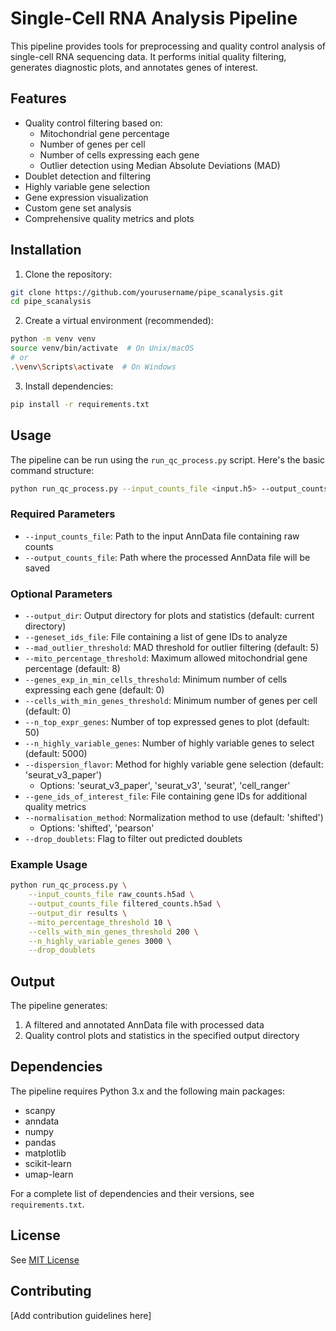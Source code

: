 # Single-Cell RNA Analysis Pipeline

This pipeline provides tools for preprocessing and quality control analysis of single-cell RNA sequencing data. It performs initial quality filtering, generates diagnostic plots, and annotates genes of interest.

## Features

- Quality control filtering based on:
  - Mitochondrial gene percentage
  - Number of genes per cell
  - Number of cells expressing each gene
  - Outlier detection using Median Absolute Deviations (MAD)
- Doublet detection and filtering
- Highly variable gene selection
- Gene expression visualization
- Custom gene set analysis
- Comprehensive quality metrics and plots

## Installation

1. Clone the repository:
```bash
git clone https://github.com/yourusername/pipe_scanalysis.git
cd pipe_scanalysis
```

2. Create a virtual environment (recommended):
```bash
python -m venv venv
source venv/bin/activate  # On Unix/macOS
# or
.\venv\Scripts\activate  # On Windows
```

3. Install dependencies:
```bash
pip install -r requirements.txt
```

## Usage

The pipeline can be run using the `run_qc_process.py` script. Here's the basic command structure:

```bash
python run_qc_process.py --input_counts_file <input.h5> --output_counts_file <output.h5ad> [options]
```

### Required Parameters

- `--input_counts_file`: Path to the input AnnData file containing raw counts
- `--output_counts_file`: Path where the processed AnnData file will be saved

### Optional Parameters

- `--output_dir`: Output directory for plots and statistics (default: current directory)
- `--geneset_ids_file`: File containing a list of gene IDs to analyze
- `--mad_outlier_threshold`: MAD threshold for outlier filtering (default: 5)
- `--mito_percentage_threshold`: Maximum allowed mitochondrial gene percentage (default: 8)
- `--genes_exp_in_min_cells_threshold`: Minimum number of cells expressing each gene (default: 0)
- `--cells_with_min_genes_threshold`: Minimum number of genes per cell (default: 0)
- `--n_top_expr_genes`: Number of top expressed genes to plot (default: 50)
- `--n_highly_variable_genes`: Number of highly variable genes to select (default: 5000)
- `--dispersion_flavor`: Method for highly variable gene selection (default: 'seurat_v3_paper')
  - Options: 'seurat_v3_paper', 'seurat_v3', 'seurat', 'cell_ranger'
- `--gene_ids_of_interest_file`: File containing gene IDs for additional quality metrics
- `--normalisation_method`: Normalization method to use (default: 'shifted')
  - Options: 'shifted', 'pearson'
- `--drop_doublets`: Flag to filter out predicted doublets

### Example Usage

```bash
python run_qc_process.py \
    --input_counts_file raw_counts.h5ad \
    --output_counts_file filtered_counts.h5ad \
    --output_dir results \
    --mito_percentage_threshold 10 \
    --cells_with_min_genes_threshold 200 \
    --n_highly_variable_genes 3000 \
    --drop_doublets
```

## Output

The pipeline generates:
1. A filtered and annotated AnnData file with processed data
2. Quality control plots and statistics in the specified output directory

## Dependencies

The pipeline requires Python 3.x and the following main packages:
- scanpy
- anndata
- numpy
- pandas
- matplotlib
- scikit-learn
- umap-learn

For a complete list of dependencies and their versions, see `requirements.txt`.

## License

See [MIT License](https://opensource.org/license/mit)

## Contributing

[Add contribution guidelines here] 